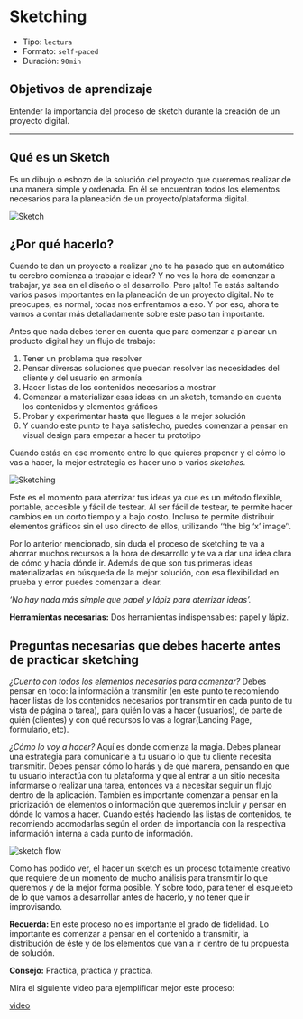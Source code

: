 # Sketching

- Tipo: `lectura`
- Formato: `self-paced`
- Duración: `90min`

## Objetivos de aprendizaje

Entender la importancia del proceso de sketch durante la creación de un proyecto
digital.

***

## Qué es un Sketch

Es un dibujo o esbozo de la solución del proyecto que queremos realizar de una
manera simple y ordenada. En él se encuentran todos los elementos necesarios
para la planeación de un proyecto/plataforma digital.

![Sketch](https://image.ibb.co/hyZVfo/sketch.jpg)

## ¿Por qué hacerlo?

Cuando te dan un proyecto a realizar ¿no te ha pasado que en automático tu
cerebro comienza a trabajar e idear? Y no ves la hora de comenzar a trabajar, ya
sea en el diseño o el desarrollo. Pero ¡alto! Te estás saltando varios pasos
importantes en la planeación de un proyecto digital. No te preocupes, es normal,
todas nos enfrentamos a eso. Y por eso, ahora te vamos a contar más
detalladamente sobre este paso tan importante.

Antes que nada debes tener en cuenta que para comenzar a planear un producto
digital hay un flujo de trabajo:

1. Tener un problema que resolver
2. Pensar diversas soluciones que puedan resolver las necesidades del cliente y
   del usuario en armonía
3. Hacer listas de los contenidos necesarios a mostrar
4. Comenzar a materializar esas ideas en un sketch, tomando en cuenta los
   contenidos y elementos gráficos
5. Probar y experimentar hasta que llegues a la mejor solución
6. Y cuando este punto te haya satisfecho, puedes comenzar a pensar en visual
   design para empezar a hacer tu prototipo

Cuando estás en ese momento entre lo que quieres proponer y el cómo lo vas a
hacer, la mejor estrategia es hacer uno o varios _sketches._

![Sketching](https://image.ibb.co/c1sVD8/sketch_hand.jpg)

Este es el momento para aterrizar tus ideas ya que es un método flexible,
portable, accesible y fácil de testear. Al ser fácil de testear, te permite
hacer cambios en un corto tiempo y a bajo costo. Incluso te permite distribuir
elementos gráficos sin el uso directo de ellos, utilizando ‘‘the big ‘x’
image’’.

Por lo anterior mencionado, sin duda el proceso de sketching te va a ahorrar
muchos recursos a la hora de desarrollo y te va a dar una idea clara de cómo y
hacia dónde ir. Además de que son tus primeras ideas materializadas en búsqueda
de la mejor solución, con esa flexibilidad en prueba y error puedes comenzar a
idear.

_‘No hay nada más simple que papel y lápiz para aterrizar ideas’._

**Herramientas necesarias:** Dos herramientas indispensables: papel y lápiz.

## Preguntas necesarias que debes hacerte antes de practicar sketching

_¿Cuento con todos los elementos necesarios para comenzar?_ Debes pensar en
  todo: la información a transmitir (en este punto te recomiendo hacer listas de
  los contenidos necesarios por transmitir en cada punto de tu vista de página o
  tarea), para quién lo vas a hacer (usuarios), de parte de quién (clientes) y
  con qué recursos lo vas a lograr(Landing Page, formulario, etc).

_¿Cómo lo voy a hacer?_ Aquí es donde comienza la magia. Debes planear una
  estrategia para comunicarle a tu usuario lo que tu cliente necesita transmitir.
  Debes pensar cómo lo harás y de qué manera, pensando en que tu usuario
  interactúa con tu plataforma y que al entrar a un sitio necesita informarse o
  realizar una tarea, entonces va a necesitar seguir un flujo dentro de la
  aplicación. También es importante comenzar a pensar en la priorización de
  elementos o información que queremos incluir y pensar en dónde lo vamos a
  hacer. Cuando estés haciendo las listas de contenidos, te recomiendo
  acomodarlas según el orden de importancia con la respectiva información interna
  a cada punto de información.

![sketch flow](https://image.ibb.co/iUP5fo/sketch_flow_2.jpg)

Como has podido ver, el hacer un sketch es un proceso totalmente creativo que
requiere de un momento de mucho análisis para transmitir lo que queremos y de la
mejor forma posible. Y sobre todo, para tener el esqueleto de lo que vamos a
desarrollar antes de hacerlo, y no tener que ir improvisando.

**Recuerda:** En este proceso no es importante el grado de fidelidad. Lo
importante es comenzar a pensar en el contenido a transmitir, la distribución de
éste y de los elementos que van a ir dentro de tu propuesta de solución.

**Consejo:** Practica, practica y practica.

Mira el siguiente video para ejemplificar mejor este proceso:

[video](https://vimeo.com/35986473)
